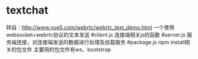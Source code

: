 # textchat
转自：http://www.vue5.com/webrtc/webrtc_text_demo.html  一个使用websocket+webrtc协议的文本发送
#client.js 连接端相关js的函数
#server.js 服务端连接，对连接端发送的数据进行处理及挂载服务
#package.js npm install相关的包文件
主要用的包文件有ws、bootstrap
